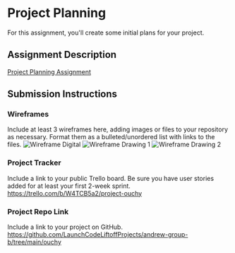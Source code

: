 # Project Planning
For this assignment, you'll create some initial plans for your project.

## Assignment Description
[Project Planning Assignment](https://education.launchcode.org/liftoff/modules/assignments/project-planning)

## Submission Instructions

### Wireframes

Include at least 3 wireframes here, adding images or files to your repository as necessary. Format them as a bulleted/unordered list with links to the files.
![Wireframe Digital](https://user-images.githubusercontent.com/61243073/129584706-b546e414-ff06-4e88-a7a0-5e17f54fc543.png)
![Wireframe Drawing 1](https://user-images.githubusercontent.com/61243073/129584719-3efad7d9-483f-4487-a6b9-098e41083e20.jpg)
![Wireframe Drawing 2](https://user-images.githubusercontent.com/61243073/129584724-d1797078-6282-458b-a5ae-563c12a8eaee.png)



### Project Tracker

Include a link to your public Trello board. Be sure you have user stories added for at least your first 2-week sprint.
https://trello.com/b/W4TCB5a2/project-ouchy

### Project Repo Link

Include a link to your project on GitHub.
https://github.com/LaunchCodeLiftoffProjects/andrew-group-b/tree/main/ouchy
